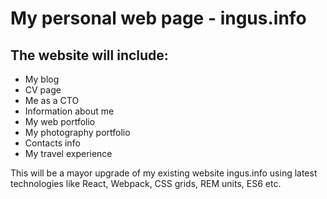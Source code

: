 # My personal web page - ingus.info

## The website will include:

- My blog
- CV page
- Me as a CTO
- Information about me
- My web portfolio
- My photography portfolio
- Contacts info
- My travel experience

This will be a mayor upgrade of my existing website ingus.info using latest technologies like React, Webpack, CSS grids, REM units, ES6 etc. 
